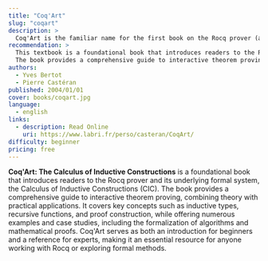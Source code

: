 ```yaml
---
title: "Coq'Art"
slug: "coqart"
description: >
  Coq'Art is the familiar name for the first book on the Rocq prover (at the time called Coq) and its underlying theory the Calculus of Inductive Constructions.
recommendation: >
  This textbook is a foundational book that introduces readers to the Rocq prover and its underlying formal system, the Calculus of Inductive Constructions (CIC). 
  The book provides a comprehensive guide to interactive theorem proving, combining theory with practical applications. It covers key concepts such as inductive types, recursive functions, and proof construction, while offering numerous examples and case studies, including the formalization of algorithms and mathematical proofs. Coq'Art serves as both an introduction for beginners and a reference for experts, making it an essential resource for anyone working with Rocq or exploring formal methods.
authors:
  - Yves Bertot
  - Pierre Castéran
published: 2004/01/01
cover: books/coqart.jpg
language:
  - english
links:
  - description: Read Online
    uri: https://www.labri.fr/perso/casteran/CoqArt/
difficulty: beginner
pricing: free
---
```


**Coq'Art: The Calculus of Inductive Constructions** is a foundational book that introduces readers to the Rocq prover and its underlying formal system, the Calculus of Inductive Constructions (CIC). 
The book provides a comprehensive guide to interactive theorem proving, combining theory with practical applications. It covers key concepts such as inductive types, recursive functions, and proof construction, while offering numerous examples and case studies, including the formalization of algorithms and mathematical proofs. Coq'Art serves as both an introduction for beginners and a reference for experts, making it an essential resource for anyone working with Rocq or exploring formal methods.